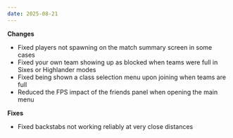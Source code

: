 ```yaml
---
date: 2025-08-21
---
```


**Changes**

* Fixed players not spawning on the match summary screen in some cases
* Fixed your own team showing up as blocked when teams were full in Sixes or Highlander modes
* Fixed being shown a class selection menu upon joining when teams are full
* Reduced the FPS impact of the friends panel when opening the main menu

**Fixes**

* Fixed backstabs not working reliably at very close distances
